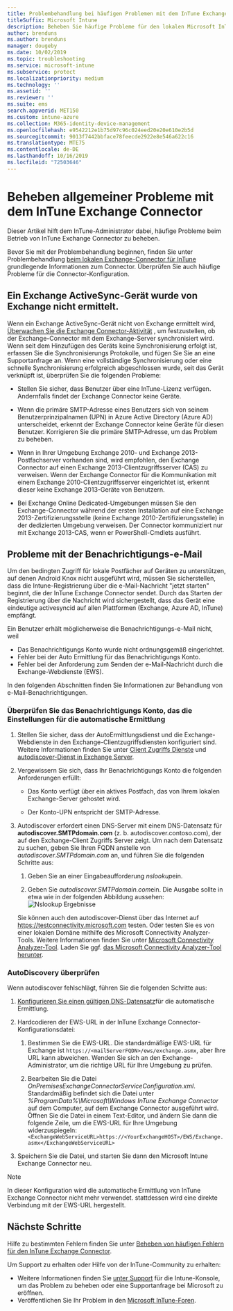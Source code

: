 ```yaml
---
title: Problembehandlung bei häufigen Problemen mit dem InTune Exchange Connector
titleSuffix: Microsoft Intune
description: Beheben Sie häufige Probleme für den lokalen Microsoft InTune Exchange-Connector, und beheben Sie diese.
author: brenduns
ms.author: brenduns
manager: dougeby
ms.date: 10/02/2019
ms.topic: troubleshooting
ms.service: microsoft-intune
ms.subservice: protect
ms.localizationpriority: medium
ms.technology: ''
ms.assetid: ''
ms.reviewer: ''
ms.suite: ems
search.appverid: MET150
ms.custom: intune-azure
ms.collection: M365-identity-device-management
ms.openlocfilehash: e9542212e1b75d97c96c024eed20e20e610e2b5d
ms.sourcegitcommit: 9013f7442bbface78feecde2922e8e546a622c16
ms.translationtype: MTE75
ms.contentlocale: de-DE
ms.lasthandoff: 10/16/2019
ms.locfileid: "72503646"
---
```

# <a name="resolve-common-problems-with-the-intune-exchange-connector"></a>Beheben allgemeiner Probleme mit dem InTune Exchange Connector
 
Dieser Artikel hilft dem InTune-Administrator dabei, häufige Probleme beim Betrieb von InTune Exchange Connector zu beheben.  

Bevor Sie mit der Problembehandlung beginnen, finden Sie unter Problembehandlung [beim lokalen Exchange-Connector für InTune](troubleshoot-exchange-connector.md) grundlegende Informationen zum Connector. Überprüfen Sie auch häufige Probleme für die Connector-Konfiguration. 

## <a name="an-exchange-activesync-device-isnt-discovered-from-exchange"></a>Ein Exchange ActiveSync-Gerät wurde von Exchange nicht ermittelt.

Wenn ein Exchange ActiveSync-Gerät nicht von Exchange ermittelt wird, [Überwachen Sie die Exchange Connector-Aktivität](exchange-connector-install.md#on-premises-intune-exchange-connector-high-availability-support) , um festzustellen, ob der Exchange-Connector mit dem Exchange-Server synchronisiert wird. Wenn seit dem Hinzufügen des Geräts keine Synchronisierung erfolgt ist, erfassen Sie die Synchronisierungs Protokolle, und fügen Sie Sie an eine Supportanfrage an. Wenn eine vollständige Synchronisierung oder eine schnelle Synchronisierung erfolgreich abgeschlossen wurde, seit das Gerät verknüpft ist, überprüfen Sie die folgenden Probleme: 

- Stellen Sie sicher, dass Benutzer über eine InTune-Lizenz verfügen. Andernfalls findet der Exchange Connector keine Geräte.  

- Wenn die primäre SMTP-Adresse eines Benutzers sich von seinem Benutzerprinzipalnamen (UPN) in Azure Active Directory (Azure AD) unterscheidet, erkennt der Exchange Connector keine Geräte für diesen Benutzer. Korrigieren Sie die primäre SMTP-Adresse, um das Problem zu beheben.  

- Wenn in Ihrer Umgebung Exchange 2010- und Exchange 2013-Postfachserver vorhanden sind, wird empfohlen, den Exchange Connector auf einen Exchange 2013-Clientzugriffsserver (CAS) zu verweisen. Wenn der Exchange Connector für die Kommunikation mit einem Exchange 2010-Clientzugriffsserver eingerichtet ist, erkennt dieser keine Exchange 2013-Geräte von Benutzern.  

- Bei Exchange Online Dedicated-Umgebungen müssen Sie den Exchange-Connector während der ersten Installation auf eine Exchange 2013-Zertifizierungsstelle (keine Exchange 2010-Zertifizierungsstelle) in der dedizierten Umgebung verweisen. Der Connector kommuniziert nur mit Exchange 2013-CAS, wenn er PowerShell-Cmdlets ausführt.  


## <a name="problems-with-the-notification-email-message"></a>Probleme mit der Benachrichtigungs-e-Mail  

Um den bedingten Zugriff für lokale Postfächer auf Geräten zu unterstützen, auf denen Android Knox nicht ausgeführt wird, müssen Sie sicherstellen, dass die Intune-Registrierung über die e-Mail-Nachricht "jetzt starten" beginnt, die der InTune Exchange Connector sendet. Durch das Starten der Registrierung über die Nachricht wird sichergestellt, dass das Gerät eine eindeutige activesyncid auf allen Plattformen (Exchange, Azure AD, InTune) empfängt.  

Ein Benutzer erhält möglicherweise die Benachrichtigungs-e-Mail nicht, weil  

- Das Benachrichtigungs Konto wurde nicht ordnungsgemäß eingerichtet.
- Fehler bei der Auto Ermittlung für das Benachrichtigungs Konto.
- Fehler bei der Anforderung zum Senden der e-Mail-Nachricht durch die Exchange-Webdienste (EWS).

In den folgenden Abschnitten finden Sie Informationen zur Behandlung von e-Mail-Benachrichtigungen.

### <a name="check-the-notification-account-that-retrieves-autodiscover-settings"></a>Überprüfen Sie das Benachrichtigungs Konto, das die Einstellungen für die automatische Ermittlung
1. Stellen Sie sicher, dass der AutoErmittlungsdienst und die Exchange-Webdienste in den Exchange-Clientzugriffsdiensten konfiguriert sind. Weitere Informationen finden Sie unter [Client Zugriffs Dienste](https://docs.microsoft.com/Exchange/architecture/client-access/client-access) und [autodiscover-Dienst in Exchange Server](https://docs.microsoft.com/Exchange/architecture/client-access/autodiscover?view=exchserver-2019).


2. Vergewissern Sie sich, dass Ihr Benachrichtigungs Konto die folgenden Anforderungen erfüllt:

   - Das Konto verfügt über ein aktives Postfach, das von Ihrem lokalen Exchange-Server gehostet wird.  

   - Der Konto-UPN entspricht der SMTP-Adresse.

3. Autodiscover erfordert einen DNS-Server mit einem DNS-Datensatz für **autodiscover.SMTPdomain.com** (z. b. autodiscover.contoso.com), der auf den Exchange-Client Zugriffs Server zeigt. Um nach dem Datensatz zu suchen, geben Sie Ihren FQDN anstelle von *autodiscover.SMTPdomain.com* an, und führen Sie die folgenden Schritte aus:

   1. Geben Sie an einer Eingabeaufforderung *nslookup*ein.  

   2. Geben Sie *autodiscover.SMTPdomain.com*ein. Die Ausgabe sollte in etwa wie in der folgenden Abbildung aussehen:  
      ![Nslookup Ergebnisse ](./media/troubleshoot-exchange-connector-common-problems/nslookup-results.png
)

   Sie können auch den autodiscover-Dienst über das Internet auf https://testconnectivity.microsoft.com testen. Oder testen Sie es von einer lokalen Domäne mithilfe des Microsoft Connectivity Analyzer-Tools. Weitere Informationen finden Sie unter [Microsoft Connectivity Analyzer-Tool](https://docs.microsoft.com/en-us/previous-versions/office/exchange-remote-connectivity/jj851141(v=exchg.80)). Laden Sie ggf. [das Microsoft Connectivity Analyzer-Tool herunter](https://go.microsoft.com/fwlink/?LinkID=313782).


### <a name="check-autodiscovery"></a>AutoDiscovery überprüfen  

Wenn autodiscover fehlschlägt, führen Sie die folgenden Schritte aus:
1. [Konfigurieren Sie einen gültigen DNS-Datensatz](https://docs.microsoft.com/previous-versions/exchange-server/exchange-150/mt473798(v=exchg.150))für die automatische Ermittlung. 

2. Hardcodieren der EWS-URL in der InTune Exchange Connector-Konfigurationsdatei:

   1. Bestimmen Sie die EWS-URL. Die standardmäßige EWS-URL für Exchange ist `https://<mailServerFQDN>/ews/exchange.asmx`, aber Ihre URL kann abweichen. Wenden Sie sich an den Exchange-Administrator, um die richtige URL für Ihre Umgebung zu prüfen.

   2. Bearbeiten Sie die Datei *OnPremisesExchangeConnectorServiceConfiguration.xml*. Standardmäßig befindet sich die Datei unter *%ProgramData%\Microsoft\Windows InTune Exchange Connector* auf dem Computer, auf dem Exchange Connector ausgeführt wird. Öffnen Sie die Datei in einem Text-Editor, und ändern Sie dann die folgende Zeile, um die EWS-URL für Ihre Umgebung widerzuspiegeln: `<ExchangeWebServiceURL>https://<YourExchangeHOST>/EWS/Exchange.asmx</ExchangeWebServiceURL>`
    

3. Speichern Sie die Datei, und starten Sie dann den Microsoft Intune Exchange Connector neu.

>[!NOTE]
> In dieser Konfiguration wird die automatische Ermittlung von InTune Exchange Connector nicht mehr verwendet. stattdessen wird eine direkte Verbindung mit der EWS-URL hergestellt.

## <a name="next-steps"></a>Nächste Schritte  

Hilfe zu bestimmten Fehlern finden Sie unter [Beheben von häufigen Fehlern für den InTune Exchange Connector](troubleshoot-exchange-connector-common-errors.md).

Um Support zu erhalten oder Hilfe von der InTune-Community zu erhalten:
- Weitere Informationen finden Sie [unter Support](../fundamentals/get-support.md) für die Intune-Konsole, um das Problem zu beheben oder eine Supportanfrage bei Microsoft zu eröffnen. 
- Veröffentlichen Sie Ihr Problem in den [Microsoft InTune-Foren](https://social.technet.microsoft.com/Forums/en-US/home?forum=microsoftintuneprod).  
